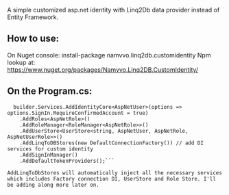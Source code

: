A simple customized asp.net identity with Linq2Db data provider instead of Entity Framework. 

## **How to use:**

On Nuget console: install-package namvvo.linq2db.customidentity
Npm lookup at: https://www.nuget.org/packages/Namvvo.Linq2DB.CustomIdentity/


## **On the Program.cs:**

```
  builder.Services.AddIdentityCore<AspNetUser>(options => options.SignIn.RequireConfirmedAccount = true)
    .AddRoles<AspNetRole>()
    .AddRoleManager<RoleManager<AspNetRole>>()
    .AddUserStore<UserStore<string, AspNetUser, AspNetRole, AspNetUserRole>>()
    .AddLinqToDBStores(new DefaultConnectionFactory()) // add DI services for custom identity   
    .AddSignInManager()
    .AddDefaultTokenProviders();```

AddLinqToDbStores will automatically inject all the necessary services which includes Factory connection DI, UserStore and Role Store. I'll be adding along more later on.
